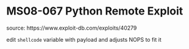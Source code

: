 # MS08-067 Python Remote Exploit
<p>
source: https://www.exploit-db.com/exploits/40279

edit `shellcode` variable with payload and adjusts NOPS to fit it

</p>

